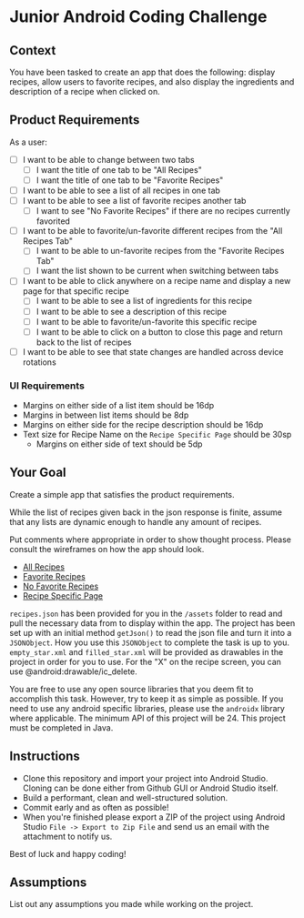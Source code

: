 # Junior Android Coding Challenge
## Context
You have been tasked to create an app that does the following: display recipes, allow users to favorite recipes, and also display the ingredients and description of a recipe when clicked on.

## Product Requirements
As a user:
- [ ] I want to be able to change between two tabs
  - [ ] I want the title of one tab to be "All Recipes"
  - [ ] I want the title of one tab to be "Favorite Recipes"
  
- [ ] I want to be able to see a list of all recipes in one tab
- [ ] I want to be able to see a list of favorite recipes another tab
  - [ ] I want to see "No Favorite Recipes" if there are no recipes currently favorited 
  
- [ ] I want to be able to favorite/un-favorite different recipes from the "All Recipes Tab"
    - [ ] I want to be able to un-favorite recipes from the "Favorite Recipes Tab"
    - [ ] I want the list shown to be current when switching between tabs
  
- [ ] I want to be able to click anywhere on a recipe name and display a new page for that specific recipe
  - [ ] I want to be able to see a list of ingredients for this recipe
  - [ ] I want to be able to see a description of this recipe
  - [ ] I want to be able to favorite/un-favorite this specific recipe
  - [ ] I want to be able to click on a button to close this page and return back to the list of recipes
  
- [ ] I want to be able to see that state changes are handled across device rotations

### UI Requirements
- Margins on either side of a list item should be 16dp
- Margins in between list items should be 8dp
- Margins on either side for the recipe description should be 16dp
- Text size for Recipe Name on the `Recipe Specific Page` should be 30sp
    - Margins on either side of text should be 5dp
 
## Your Goal
Create a simple app that satisfies the product requirements. 

While the list of recipes given back in the json response is finite, assume that any lists are dynamic enough to handle any amount of recipes.

Put comments where appropriate in order to show thought process.  Please consult the wireframes on how the app should look.

- [All Recipes](./app/src/wireframes/all_recipes.png)
- [Favorite Recipes](./app/src/wireframes/favorite_recipes.png)
- [No Favorite Recipes](./app/src/wireframes/no_favorite_recipes.png)
- [Recipe Specific Page](./app/src/wireframes/recipe_specific_page.png)

`recipes.json` has been provided for you  in the `/assets` folder to read and pull the necessary data from to display within the app.  The project has been set up with an initial method `getJson()` to read the json file and turn it into a `JSONObject`. How you use this `JSONObject` to complete the task is up to you. `empty_star.xml` and `filled_star.xml` will be provided as drawables in the project in order for you to use.  For the "X" on the recipe screen, you can use @android:drawable/ic_delete.

You are free to use any open source libraries that you deem fit to accomplish this task. However, try to keep it as simple as possible. If you need to use any android specific libraries, please use the `androidx` library where applicable.  The minimum API of this project will be 24. This project must be completed in Java.

## Instructions
- Clone this repository and import your project into Android Studio. Cloning can be done either from Github GUI or Android Studio itself.
- Build a performant, clean and well-structured solution.
- Commit early and as often as possible!
- When you're finished please export a ZIP of the project using Android Studio `File -> Export to Zip File` and send us an email with the attachment to notify us.

Best of luck and happy coding!

## Assumptions
List out any assumptions you made while working on the project.
